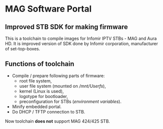 # MAG Software Portal
## Improved STB SDK for making firmware

This is a toolchain to compile images for Infomir IPTV STBs - MAG and Aura HD. It is improved version of SDK done by Infomir corporation, manufacturer of set-top-boxes.

## Functions of toolchain
* Compile / prepare following parts of firmware:
  * root file system,
  * user file system (mounted on */mnt/Userfs*),
  * kernel (Linux is used),
  * logotype for bootloader,
  * preconfiguration for STBs (*environment variables*).
* Minify embedded portal.
* Do DHCP / TFTP connection to STB.

Now toolchain **does not** support MAG 424/425 STB.
